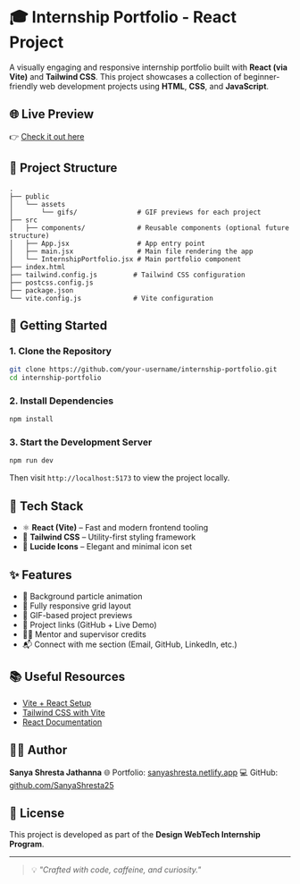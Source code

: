 # 🎓 Internship Portfolio - React Project

A visually engaging and responsive internship portfolio built with **React (via Vite)** and **Tailwind CSS**. This project showcases a collection of beginner-friendly web development projects using **HTML**, **CSS**, and **JavaScript**.

## 🌐 Live Preview

👉 [Check it out here](https://your-deployment-url.com)

## 📁 Project Structure

```
.
├── public
│   └── assets
│       └── gifs/               # GIF previews for each project
├── src
│   ├── components/             # Reusable components (optional future structure)
│   ├── App.jsx                 # App entry point
│   ├── main.jsx                # Main file rendering the app
│   └── InternshipPortfolio.jsx # Main portfolio component
├── index.html
├── tailwind.config.js         # Tailwind CSS configuration
├── postcss.config.js
├── package.json
└── vite.config.js             # Vite configuration
```

## 🚀 Getting Started

### 1. Clone the Repository

```bash
git clone https://github.com/your-username/internship-portfolio.git
cd internship-portfolio
```

### 2. Install Dependencies

```bash
npm install
```

### 3. Start the Development Server

```bash
npm run dev
```

Then visit `http://localhost:5173` to view the project locally.

## 🧰 Tech Stack

* ⚛️ **React (Vite)** – Fast and modern frontend tooling
* 🎨 **Tailwind CSS** – Utility-first styling framework
* 🔧 **Lucide Icons** – Elegant and minimal icon set

## ✨ Features

* 🌟 Background particle animation
* 📱 Fully responsive grid layout
* 🎥 GIF-based project previews
* 🔗 Project links (GitHub + Live Demo)
* 👨‍🏫 Mentor and supervisor credits
* 📬 Connect with me section (Email, GitHub, LinkedIn, etc.)

## 📚 Useful Resources

* [Vite + React Setup](https://vite.dev/guide/)
* [Tailwind CSS with Vite](https://tailwindcss.com/docs/installation/using-vite)
* [React Documentation](https://react.dev/)

## 👩‍💻 Author

**Sanya Shresta Jathanna**
🌐 Portfolio: [sanyashresta.netlify.app](https://sanyashresta.netlify.app)
💻 GitHub: [github.com/SanyaShresta25](https://github.com/SanyaShresta25)

## 📜 License

This project is developed as part of the **Design WebTech Internship Program**.

---

> 💡 *"Crafted with code, caffeine, and curiosity."*
